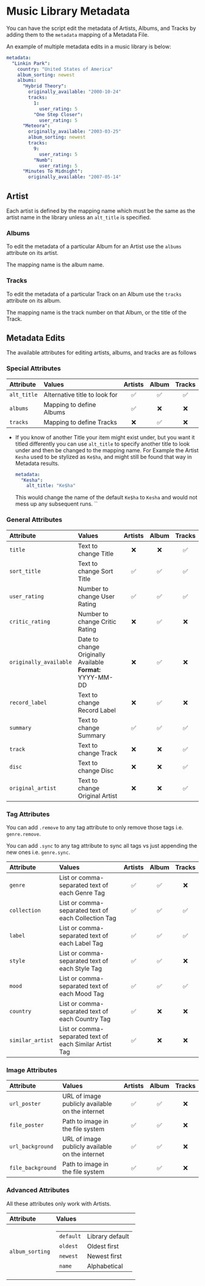# Music Library Metadata

You can have the script edit the metadata of Artists, Albums, and Tracks by adding them to the `metadata` mapping of a Metadata File.

An example of multiple metadata edits in a music library is below:

```yaml
metadata:
  "Linkin Park":
    country: "United States of America"
    album_sorting: newest
    albums:
      "Hybrid Theory":
        originally_available: "2000-10-24"
        tracks:
          1:
            user_rating: 5
          "One Step Closer":
            user_rating: 5
      "Meteora":
        originally_available: "2003-03-25"
        album_sorting: newest
        tracks:
          9:
            user_rating: 5
          "Numb":
            user_rating: 5
      "Minutes To Midnight":
        originally_available: "2007-05-14"
```

## Artist

Each artist is defined by the mapping name which must be the same as the artist name in the library unless an `alt_title` is specified.

### Albums

To edit the metadata of a particular Album for an Artist use the `albums` attribute on its artist.

The mapping name is the album name.

### Tracks

To edit the metadata of a particular Track on an Album use the `tracks` attribute on its album.

The mapping name is the track number on that Album, or the title of the Track.

## Metadata Edits

The available attributes for editing artists, albums, and tracks are as follows

### Special Attributes

| Attribute   | Values                        | Artists  |  Album   |  Tracks  |
|:------------|:------------------------------|:--------:|:--------:|:--------:|
| `alt_title` | Alternative title to look for | &#9989;  | &#9989;  | &#9989;  |
| `albums`    | Mapping to define Albums      | &#9989;  | &#10060; | &#10060; |
| `tracks`    | Mapping to define Tracks      | &#10060; | &#9989;  | &#10060; |

* If you know of another Title your item might exist under, but you want it titled differently you can use `alt_title` to specify another title to look under and then be changed to the mapping name. For Example the Artist `Kesha` used to be stylized as `Ke$ha`, and might still be found that way in Metadata results.
    ```yaml
    metadata:
      "Kesha":
        alt_title: "Ke$ha"
    ```
    This would change the name of the default `Ke$ha` to `Kesha` and would not mess up any subsequent runs.
``
### General Attributes

| Attribute              | Values                                                        | Artists  |  Album   |  Tracks  |
|:-----------------------|:--------------------------------------------------------------|:--------:|:--------:|:--------:|
| `title`                | Text to change Title                                          | &#10060; | &#10060; | &#9989;  |
| `sort_title`           | Text to change Sort Title                                     | &#9989;  | &#9989;  | &#9989;  |
| `user_rating`          | Number to change User Rating                                  | &#9989;  | &#9989;  | &#9989;  |
| `critic_rating`        | Number to change Critic Rating                                | &#10060; | &#9989;  | &#10060; |
| `originally_available` | Date to change Originally Available<br>**Format:** YYYY-MM-DD | &#10060; | &#9989;  | &#10060; |
| `record_label`         | Text to change Record Label                                   | &#10060; | &#9989;  | &#10060; |
| `summary`              | Text to change Summary                                        | &#9989;  | &#9989;  | &#9989;  |
| `track`                | Text to change Track                                          | &#10060; | &#10060; | &#9989;  |
| `disc`                 | Text to change Disc                                           | &#10060; | &#10060; | &#9989;  |
| `original_artist`      | Text to change Original Artist                                | &#10060; | &#10060; | &#9989;  |

### Tag Attributes

You can add `.remove` to any tag attribute to only remove those tags i.e. `genre.remove`.

You can add `.sync` to any tag attribute to sync all tags vs just appending the new ones i.e. `genre.sync`.

| Attribute        | Values                                                  | Artists  |  Album   |  Tracks  |
|:-----------------|:--------------------------------------------------------|:--------:|:--------:|:--------:|
| `genre`          | List or comma-separated text of each Genre Tag          | &#9989;  | &#9989;  | &#10060; |
| `collection`     | List or comma-separated text of each Collection Tag     | &#9989;  | &#9989;  | &#9989;  |
| `label`          | List or comma-separated text of each Label Tag          | &#9989;  | &#9989;  | &#9989;  |
| `style`          | List or comma-separated text of each Style Tag          | &#9989;  | &#9989;  | &#10060; |
| `mood`           | List or comma-separated text of each Mood Tag           | &#9989;  | &#9989;  | &#9989;  |
| `country`        | List or comma-separated text of each Country Tag        | &#9989;  | &#10060; | &#10060; |
| `similar_artist` | List or comma-separated text of each Similar Artist Tag | &#9989;  | &#10060; | &#10060; |

### Image Attributes

| Attribute         | Values                                          | Artists |  Album  |  Tracks  |
|:------------------|:------------------------------------------------|:-------:|:-------:|:--------:|
| `url_poster`      | URL of image publicly available on the internet | &#9989; | &#9989; | &#10060; |
| `file_poster`     | Path to image in the file system                | &#9989; | &#9989; | &#10060; |
| `url_background`  | URL of image publicly available on the internet | &#9989; | &#9989; | &#10060; |
| `file_background` | Path to image in the file system                | &#9989; | &#9989; | &#10060; |

### Advanced Attributes

All these attributes only work with Artists.

| Attribute       | Values                                                                                                                                                                                                                                           |
|:----------------|:-------------------------------------------------------------------------------------------------------------------------------------------------------------------------------------------------------------------------------------------------|
| `album_sorting` | <table class="clearTable"><tbody><tr><td>`default`</td><td>Library default</td></tr><tr><td>`oldest`</td><td>Oldest first</td></tr><tr><td>`newest`</td><td>Newest first</td></tr><tr><td>`name`</td><td>Alphabetical</td></tr></tbody></table>  |

